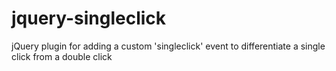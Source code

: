 # jquery-singleclick
jQuery plugin for adding a custom 'singleclick' event to differentiate a single click from a double click 
